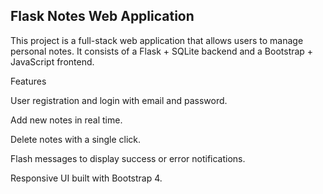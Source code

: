## Flask Notes Web Application

This project is a full-stack web application that allows users to manage personal notes.
It consists of a Flask + SQLite backend and a Bootstrap + JavaScript frontend.

Features

User registration and login with email and password.

Add new notes in real time.

Delete notes with a single click.

Flash messages to display success or error notifications.

Responsive UI built with Bootstrap 4.
